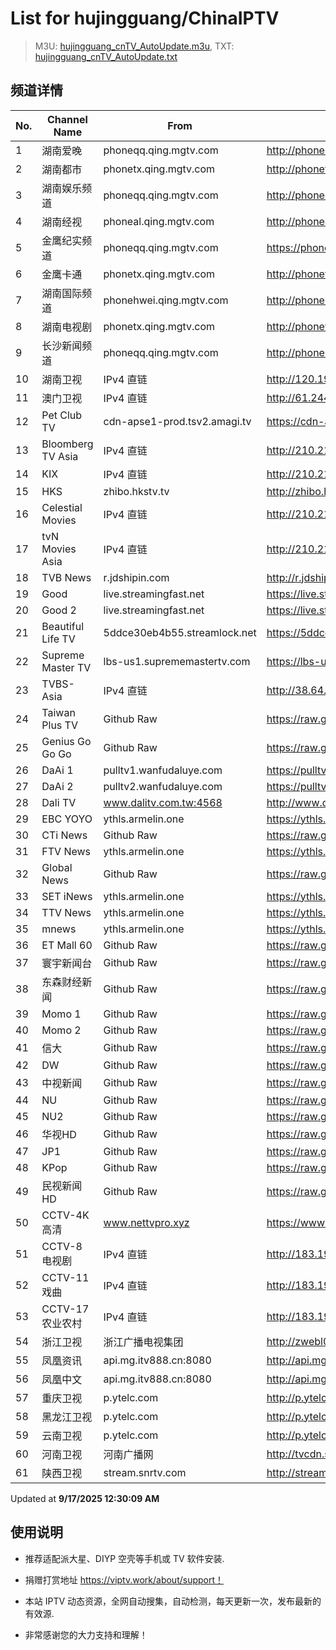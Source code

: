 # List for **hujingguang/ChinaIPTV**

> M3U: [hujingguang_cnTV_AutoUpdate.m3u](./hujingguang_cnTV_AutoUpdate.m3u ), TXT: [hujingguang_cnTV_AutoUpdate.txt](./txt/hujingguang_cnTV_AutoUpdate.txt )

## 频道详情

| No. | Channel Name | From | Source |
| --- | ------------ | ---- | ------ |
| 1 | 湖南爱晚 | phoneqq.qing.mgtv.com | <http://phoneqq.qing.mgtv.com/nn_live/nn_x64/dWlwPTEwNi4xNC4zOC41NSZ0ZXJtPTUmcWlkPSZjZG5leF9pZD1xcV9waG9uZV9saXZlJmNocz0mZGVmPTEmcz01ODk2YjYzMDExMTA5NWE1MWI3OWQ2ODk1YzdiNmM1ZCZ1aWQ9JnV1aWQ9Y2ZkODdjN2I4MTE3ZGIxMTczZTA1NWVkYjAzMjQ2NzgtNmEwZTI2Mzcmdj0yJmFzPTAmZXM9MTc1ODAzODcyMg,,/HNGGMPP360.m3u8> |
| 2 | 湖南都市 | phonetx.qing.mgtv.com | <http://phonetx.qing.mgtv.com/nn_live/nn_x64/dWlwPTEwNi4xNC4zOC41NSZ0ZXJtPTUmcWlkPSZjZG5leF9pZD10eF9waG9uZV9saXZlJmNocz0mZGVmPTEmcz0yYzFiMjM5NzEyNzFmMzVmMDA0MzJkZGM2MGE1ZWQwZiZ1aWQ9JnV1aWQ9ZjkxNzk4OGNkMDE2OWU2NzY1OGE1MzMwNGY4MjFiNDktNmEwZTI2Mzcmdj0yJmFzPTAmZXM9MTc1ODA2Mjk4NQ,,/HNDSMPP360.m3u8> |
| 3 | 湖南娱乐频道 | phoneqq.qing.mgtv.com | <http://phoneqq.qing.mgtv.com/nn_live/nn_x64/dWlwPTEwNi4xNC4zOC41NSZ0ZXJtPTUmcWlkPSZjZG5leF9pZD1xcV9waG9uZV9saXZlJmNocz0mZGVmPTEmcz04OTJlNDRkMjYzZWQ4MTVhNTZlOTM4ZTI5ZDVmNTU0YiZ1aWQ9JnV1aWQ9Y2ExNDYxYzE1NDc5MTdmODViNzQ2OGRiYzE3M2Y2NmUtNmEwZTI2Mzcmdj0yJmFzPTAmZXM9MTc1ODA2NjkxNQ,,/HNYLMPP360.m3u8> |
| 4 | 湖南经视 | phoneal.qing.mgtv.com | <http://phoneal.qing.mgtv.com/nn_live/nn_x64/dWlwPTEwNi4xNC4zOC41NSZ0ZXJtPTUmcWlkPSZjZG5leF9pZD1hbF9waG9uZTMmY2hzPSZkZWY9MSZzPTNiYzVkOTZhYmFjMzlkZDYwMjk2NGExOTlmMzliZjM1JnVpZD0mdXVpZD0yN2EwZGYzYzgwMzk1YmFiZjhiN2EyNDdkN2NjMTVkMy02YTBlMjYzNyZ2PTImYXM9MCZlcz0xNzU4MDY3MjI0/HNJSMPP360.m3u8> |
| 5 | 金鹰纪实频道 | phoneqq.qing.mgtv.com | <https://phoneqq.qing.mgtv.com/nn_live/nn_x64/dWlwPTEwNi4xNC4zOC41NSZ0ZXJtPTUmcWlkPSZjZG5leF9pZD1xcV9waG9uZV9saXZlJmNocz0mZGVmPTEmcz0zNDMyNjU2MjE3YTY2MjlkNmY3YzI5MjM0MWNjNGZiNSZ1aWQ9JnV1aWQ9MDAwNWEzMDVhMzU0NDk3ZWU3ZDUzOTVlYzU3Mjc4ZjAtNmEwZTI2Mzcmdj0yJmFzPTAmZXM9MTc1ODA2NzI0Nw,,/JYJSMPP360.m3u8> |
| 6 | 金鹰卡通 | phonetx.qing.mgtv.com | <http://phonetx.qing.mgtv.com/nn_live/nn_x64/dWlwPTEwNi4xNC4zOC41NSZ0ZXJtPTUmcWlkPSZjZG5leF9pZD10eF9waG9uZV9saXZlJmNocz0mZGVmPTEmcz1iNTE2NGIwNjMyN2JlZGNkMjIyNjg3ZjM0YjZiMzI3OCZ1aWQ9JnV1aWQ9ZTk3ZTY2M2Y3Y2VmMDI5YmY3ZjMyOGU5MDgzZGMxMjUtNmEwZTI2Mzcmdj0yJmFzPTAmZXM9MTc1ODA1Nzg0Ng,,/JYKTMPP360.m3u8> |
| 7 | 湖南国际频道 | phonehwei.qing.mgtv.com | <http://phonehwei.qing.mgtv.com/nn_live/nn_x64/dWlwPTEwNi4xNC4zOC41NSZ0ZXJtPTUmcWlkPSZjZG5leF9pZD1od19waG9uZSZjaHM9JmRlZj0xJnM9YjE4ZTRjZGUzNmM3ZDg4YzU0OWUxMjNjMzg3NmY0MjcmdWlkPSZ1dWlkPTczNWJiOTMyNDQxMDUwODVmNjJhODBhZDAxODhlZWI0LTZhMGUyNjM3JnY9MiZhcz0wJmVzPTE3NTgwNDg5NzI,/HNGJMPP360.m3u8> |
| 8 | 湖南电视剧 | phonetx.qing.mgtv.com | <http://phonetx.qing.mgtv.com/nn_live/nn_x64/dWlwPTEwNi4xNC4zOC41NSZ0ZXJtPTUmcWlkPSZjZG5leF9pZD10eF9waG9uZV9saXZlJmNocz0mZGVmPTEmcz1lZGM3YjU2YmY3ZDQwMzI2YmU0ZDNkZjdlMmZmMjNjOSZ1aWQ9JnV1aWQ9ODQ4NzQxNmEwMGYxYzE1NWNmOGY5ZjkwMThiNGIxZjYtNmEwZTI2Mzcmdj0yJmFzPTAmZXM9MTc1ODA2MzYzOQ,,/HNDSJMPP360.m3u8> |
| 9 | 长沙新闻频道 | phoneqq.qing.mgtv.com | <http://phoneqq.qing.mgtv.com/nn_live/nn_x64/dWlwPTEwNi4xNC4zOC41NSZ0ZXJtPTUmcWlkPSZjZG5leF9pZD1xcV9waG9uZV9saXZlJmNocz0mZGVmPTEmcz03N2RhZDg2YzM4OWFmMDAwYjY5MDRkMDgwODMwMGFlOCZ1aWQ9JnV1aWQ9MDBjNmRmOWZkMTYxM2Y3OTJkMWM2YzUzN2NhMmJjN2UtNmEwZTI2Mzcmdj0yJmFzPTAmZXM9MTc1ODA1MjU3Mg,,/CSXWMPP360.m3u8> |
| 10 | 湖南卫视 | IPv4 直链 | <http://120.196.232.43:8088/rrs03.hw.gmcc.net/PLTV/651/224/3221226698/1.m3u8> |
| 11 | 澳门卫视 | IPv4 直链 | <http://61.244.22.4/ch1/ch1.live/playlist.m3u8> |
| 12 | Pet Club TV | cdn-apse1-prod.tsv2.amagi.tv | <https://cdn-apse1-prod.tsv2.amagi.tv/linear/amg01076-lightningintern-petclub-samsungnz/playlist.m3u8> |
| 13 | Bloomberg TV Asia | IPv4 直链 | <http://210.210.155.37/dr9445/h/h03/index.m3u8> |
| 14 | KIX | IPv4 直链 | <http://210.210.155.37/dr9445/h/h07/index.m3u8> |
| 15 | HKS | zhibo.hkstv.tv | <http://zhibo.hkstv.tv/livestream/mutfysrq/playlist.m3u8> |
| 16 | Celestial Movies | IPv4 直链 | <http://210.210.155.37/dr9445/h/h14/index.m3u8> |
| 17 | tvN Movies Asia | IPv4 直链 | <http://210.210.155.37/dr9445/h/h21/index.m3u8> |
| 18 | TVB News | r.jdshipin.com | <http://r.jdshipin.com/CkuBd> |
| 19 | Good | live.streamingfast.net | <https://live.streamingfast.net/osmflivech1.m3u8> |
| 20 | Good 2 | live.streamingfast.net | <https://live.streamingfast.net/osmflivech2.m3u8> |
| 21 | Beautiful Life TV | 5ddce30eb4b55.streamlock.net | <https://5ddce30eb4b55.streamlock.net/bltvhd/bltv1/playlist.m3u8> |
| 22 | Supreme Master TV | lbs-us1.suprememastertv.com | <https://lbs-us1.suprememastertv.com/720p.m3u8> |
| 23 | TVBS-Asia | IPv4 直链 | <http://38.64.72.148/hls/modn/list/4005/playlist.m3u8> |
| 24 | Taiwan Plus TV | Github Raw | <https://raw.githubusercontent.com/ChiSheng9/iptv/master/TV78.m3u8> |
| 25 | Genius Go Go Go | Github Raw | <https://raw.githubusercontent.com/ChiSheng9/iptv/master/TV26.m3u8> |
| 26 | DaAi 1 | pulltv1.wanfudaluye.com | <https://pulltv1.wanfudaluye.com/live/tv1.m3u8> |
| 27 | DaAi 2 | pulltv2.wanfudaluye.com | <https://pulltv2.wanfudaluye.com/live/tv2.m3u8> |
| 28 | Dali TV | www.dalitv.com.tw:4568 | <http://www.dalitv.com.tw:4568/live/dali/index.m3u8> |
| 29 | EBC YOYO | ythls.armelin.one | <https://ythls.armelin.one/channel/UCiWRSesvSYmY7YOyz0tv_zQ.m3u8> |
| 30 | CTi News | Github Raw | <https://raw.githubusercontent.com/ChiSheng9/iptv/master/TV28.m3u8> |
| 31 | FTV News | ythls.armelin.one | <https://ythls.armelin.one/channel/UC2VmWn8dAqkzlQqvy02E1PA.m3u8> |
| 32 | Global News | Github Raw | <https://raw.githubusercontent.com/ChiSheng9/iptv/master/TV02.m3u8> |
| 33 | SET iNews | ythls.armelin.one | <https://ythls.armelin.one/channel/UCoNYj9OFHZn3ACmmeRCPwbA.m3u8> |
| 34 | TTV News | ythls.armelin.one | <https://ythls.armelin.one/channel/UC8ROUUjHzEQm-ndb69CX8Ww.m3u8> |
| 35 | mnews | ythls.armelin.one | <https://ythls.armelin.one/channel/UC4LjkybVKXCDlneVXlKAbmw.m3u8> |
| 36 | ET Mall 60 | Github Raw | <https://raw.githubusercontent.com/ChiSheng9/iptv/master/TV18.m3u8> |
| 37 | 寰宇新闻台 | Github Raw | <https://raw.githubusercontent.com/ChiSheng9/iptv/master/TV02.m3u8> |
| 38 | 东森财经新闻 | Github Raw | <https://raw.githubusercontent.com/ChiSheng9/iptv/master/TV03.m3u8> |
| 39 | Momo 1 | Github Raw | <https://raw.githubusercontent.com/ChiSheng9/iptv/master/TV04.m3u8> |
| 40 | Momo 2 | Github Raw | <https://raw.githubusercontent.com/ChiSheng9/iptv/master/TV05.m3u8> |
| 41 | 信大 | Github Raw | <https://raw.githubusercontent.com/ChiSheng9/iptv/master/TV07.m3u8> |
| 42 | DW | Github Raw | <https://raw.githubusercontent.com/ChiSheng9/iptv/master/TV08.m3u8> |
| 43 | 中视新闻 | Github Raw | <https://raw.githubusercontent.com/ChiSheng9/iptv/master/TV09.m3u8> |
| 44 | NU | Github Raw | <https://raw.githubusercontent.com/ChiSheng9/iptv/master/TV10.m3u8> |
| 45 | NU2 | Github Raw | <https://raw.githubusercontent.com/ChiSheng9/iptv/master/TV14.m3u8> |
| 46 | 华视HD | Github Raw | <https://raw.githubusercontent.com/ChiSheng9/iptv/master/TV12.m3u8> |
| 47 | JP1 | Github Raw | <https://raw.githubusercontent.com/ChiSheng9/iptv/master/TV15.m3u8> |
| 48 | KPop | Github Raw | <https://raw.githubusercontent.com/ChiSheng9/iptv/master/TV16.m3u8> |
| 49 | 民视新闻HD | Github Raw | <https://raw.githubusercontent.com/ChiSheng9/iptv/master/TV17.m3u8> |
| 50 | CCTV-4K 高清 | www.nettvpro.xyz | <https://www.nettvpro.xyz/player/videojs.php?url=https://liveop.cctv.cn/hls/4KHD/playlist.m3u8> |
| 51 | CCTV-8 电视剧 | IPv4 直链 | <http://183.196.25.171:808/hls/77/index.m3u8> |
| 52 | CCTV-11 戏曲 | IPv4 直链 | <http://183.196.25.171:808/hls/11/index.m3u8> |
| 53 | CCTV-17 农业农村 | IPv4 直链 | <http://183.196.25.171:808/hls/93/index.m3u8> |
| 54 | 浙江卫视 | 浙江广播电视集团 | <http://zwebl02.cztv.com/live/channel01720Pnew.m3u8?auth_key=1758038189-37bd9f975f3cd80d88309a7051fa65fc-0-865ca5739aff0e3bacbed66434de3033> |
| 55 | 凤凰资讯 | api.mg.itv888.cn:8080 | <http://api.mg.itv888.cn:8080/hls/11ef1dc70d8/index.m3u8> |
| 56 | 凤凰中文 | api.mg.itv888.cn:8080 | <http://api.mg.itv888.cn:8080/hls/2f80047f91e/index.m3u8> |
| 57 | 重庆卫视 | p.ytelc.com | <http://p.ytelc.com/videojs.php?id=https://sjlivecdn9.cbg.cn/202509162235/app_2/_definst_/ls_2.stream/chunklist.m3u8> |
| 58 | 黑龙江卫视 | p.ytelc.com | <http://p.ytelc.com/videojs.php?id=https://idclive.hljtv.com:4430/live/hljws_own.m3u8> |
| 59 | 云南卫视 | p.ytelc.com | <http://p.ytelc.com/xgplayer.php?id=https://hwapi.yntv.net/ew265l/z1z6s5.m3u8> |
| 60 | 河南卫视 | 河南广播网 | <http://tvcdn.stream3.hndt.com/tv/65c4a6d5017e1000b2b6ea2500000000_transios/playlist.m3u8?wsSecret=97506c53117248d1144005b2a92a0491&wsTime=1758051680> |
| 61 | 陕西卫视 | stream.snrtv.com | <http://stream.snrtv.com/sxbc-star-gktOU4.m3u8> |

Updated at **9/17/2025 12:30:09 AM**

## 使用说明

- 推荐适配派大星、DIYP 空壳等手机或 TV 软件安装.

- 捐赠打赏地址 <https://viptv.work/about/support！>

- 本站 IPTV 动态资源，全网自动搜集，自动检测，每天更新一次，发布最新的有效源.

- 非常感谢您的大力支持和理解！
